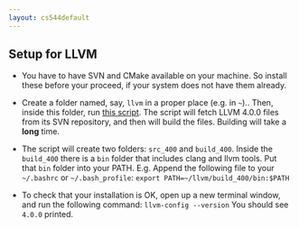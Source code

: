 ```yaml
---
layout: cs544default
---
```


## Setup for LLVM

* You have to have SVN and CMake available on your machine.
  So install these before your proceed, if your system does not have them already.

* Create a folder named, say, `llvm` in a proper place (e.g. in `~`)..
  Then, inside this folder, run [this script](setup_llvm.sh).
  The script will fetch LLVM 4.0.0 files from its SVN repository,
  and then will build the files. Building will take a **long** time.

* The script will create two folders: `src_400` and `build_400`.
  Inside the `build_400` there is a `bin` folder that includes
  clang and llvm tools. Put that `bin` folder into your PATH.
  E.g. Append the following file to your `~/.bashrc` or `~/.bash_profile`:
  `export PATH=~/llvm/build_400/bin:$PATH` 

* To check that your installation is OK, open up a new terminal
window, and run the following command: `llvm-config --version`
You should see `4.0.0` printed.

